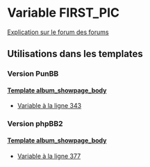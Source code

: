 # Variable FIRST_PIC
[Explication sur le forum des forums](http://forum.forumactif.com/t294113-listing-des-variables#FIRST_PIC)
## Utilisations dans les templates
### Version PunBB
#### [Template album_showpage_body](punbb/album_showpage_body.md)
* [Variable à la ligne 343](../punbb/album_showpage_body.tpl#L343)
### Version phpBB2
#### [Template album_showpage_body](subsilver/album_showpage_body.md)
* [Variable à la ligne 377](../subsilver/album_showpage_body.tpl#L377)